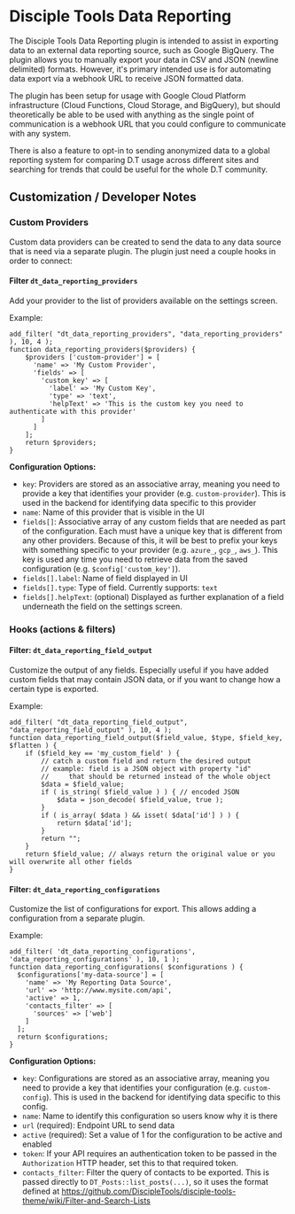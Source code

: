 # Disciple Tools Data Reporting
The Disciple Tools Data Reporting plugin is intended to assist in exporting data to an external data reporting source, such as Google BigQuery.
The plugin allows you to manually export your data in CSV and JSON (newline delimited) formats. However, it's primary intended use is for automating data export via a webhook URL to receive JSON formatted data. 

The plugin has been setup for usage with Google Cloud Platform infrastructure (Cloud Functions, Cloud Storage, and BigQuery), but should theoretically be able to be used with anything as the single point of communication is a webhook URL that you could configure to communicate with any system.

There is also a feature to opt-in to sending anonymized data to a global reporting system for comparing D.T usage across different sites and searching for trends that could be useful for the whole D.T community. 

## Customization / Developer Notes

### Custom Providers
Custom data providers can be created to send the data to any data source that is need via a separate plugin. The plugin just need a couple hooks in order to connect:

#### Filter `dt_data_reporting_providers`
Add your provider to the list of providers available on the settings screen.

Example:
```
add_filter( "dt_data_reporting_providers", "data_reporting_providers" ), 10, 4 );
function data_reporting_providers($providers) {
    $providers ['custom-provider'] = [
      'name' => 'My Custom Provider',
      'fields' => [
        'custom_key' => [
          'label' => 'My Custom Key',
          'type' => 'text',
          'helpText' => 'This is the custom key you need to authenticate with this provider'
        ]
      ]
    ];
    return $providers;
}
```

**Configuration Options:**
* `key`: Providers are stored as an associative array, meaning you need to provide a key that identifies your provider (e.g. `custom-provider`). This is used in the backend for identifying data specific to this provider
* `name`: Name of this provider that is visible in the UI
* `fields[]`: Associative array of any custom fields that are needed as part of the configuration. Each must have a unique key that is different from any other providers. Because of this, it will be best to prefix your keys with something specific to your provider (e.g. `azure_`, `gcp_`, `aws_`). This key is used any time you need to retrieve data from the saved configuration (e.g. `$config['custom_key']`).
* `fields[].label`: Name of field displayed in UI
* `fields[].type`: Type of field. Currently supports: `text`
* `fields[].helpText`: (optional) Displayed as further explanation of a field underneath the field on the settings screen.


### Hooks (actions & filters)

#### Filter: `dt_data_reporting_field_output`
Customize the output of any fields. Especially useful if you have added custom fields that may contain JSON data, or if you want to change how a certain type is exported.

Example:
```
add_filter( "dt_data_reporting_field_output", "data_reporting_field_output" ), 10, 4 );
function data_reporting_field_output($field_value, $type, $field_key, $flatten ) {
    if ($field_key == 'my_custom_field' ) {
        // catch a custom field and return the desired output
        // example: field is a JSON object with property "id" 
        //     that should be returned instead of the whole object
        $data = $field_value;
        if ( is_string( $field_value ) ) { // encoded JSON
            $data = json_decode( $field_value, true );
        }
        if ( is_array( $data ) && isset( $data['id'] ) ) {
            return $data['id'];
        }
        return "";
    }
    return $field_value; // always return the original value or you will overwrite all other fields
}
```

#### Filter: `dt_data_reporting_configurations`
Customize the list of configurations for export. This allows adding a configuration from a separate plugin.

Example:
```
add_filter( 'dt_data_reporting_configurations', 'data_reporting_configurations' ), 10, 1 );
function data_reporting_configurations( $configurations ) {
  $configurations['my-data-source'] = [
    'name' => 'My Reporting Data Source',
    'url' => 'http://www.mysite.com/api',
    'active' => 1,
    'contacts_filter' => [
      'sources' => ['web']
    ]
  ];
  return $configurations;
}

```

**Configuration Options:**
* `key`: Configurations are stored as an associative array, meaning you need to provide a key that identifies your configuration (e.g. `custom-config`). This is used in the backend for identifying data specific to this config.
* `name`: Name to identify this configuration so users know why it is there
* `url` (required): Endpoint URL to send data
* `active` (required): Set a value of 1 for the configuration to be active and enabled
* `token`: If your API requires an authentication token to be passed in the `Authorization` HTTP header, set this to that required token.
* `contacts_filter`: Filter the query of contacts to be exported. This is passed directly to `DT_Posts::list_posts(...)`, so it uses the format defined at https://github.com/DiscipleTools/disciple-tools-theme/wiki/Filter-and-Search-Lists
